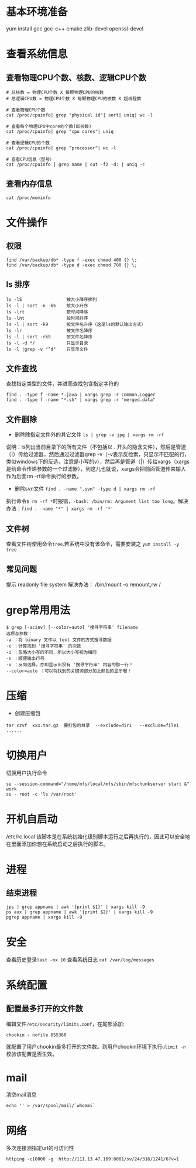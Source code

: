 # 基本环境准备
yum install gcc gcc-c++ cmake zlib-devel openssl-devel

# 查看系统信息

## 查看物理CPU个数、核数、逻辑CPU个数
```shell
# 总核数 = 物理CPU个数 X 每颗物理CPU的核数 
# 总逻辑CPU数 = 物理CPU个数 X 每颗物理CPU的核数 X 超线程数

# 查看物理CPU个数
cat /proc/cpuinfo| grep "physical id"| sort| uniq| wc -l

# 查看每个物理CPU中core的个数(即核数)
cat /proc/cpuinfo| grep "cpu cores"| uniq

# 查看逻辑CPU的个数
cat /proc/cpuinfo| grep "processor"| wc -l

# 查看CPU信息（型号）
cat /proc/cpuinfo | grep name | cut -f2 -d: | uniq -c
```

## 查看内存信息
```shell
cat /proc/meminfo
```

# 文件操作

## 权限

```shell
find /var/backup/db* -type f -exec chmod 400 {} \;
find /var/backup/db* -type d -exec chmod 700 {} \;
```

## ls 排序

```shell
ls -lS                 按大小降序排列
ls -l | sort -n -k5    按大小升序
ls -lrt                按时间降序
ls -lnt                按时间升序
ls -l | sort -k9       按文件名升序（这是ls的默认输出方式）
ls -lr                 按文件名降序
ls -l | sort -rk9      按文件名降序
ls -l -d */            只显示目录
ls -l |grep -v "^d"    只显示文件
```

## 文件查找
查找指定类型的文件，并进而查找包含指定字符的
```shell
find . -type f -name *.java | xargs grep -r common.Logger
find . -type f -name "*.sh" | xargs grep -r "merged.data"
```

## 文件删除
- 删除除指定文件外的其它文件
`ls | grep -v jpg | xargs rm -rf`

说明：ls列出当前目录下的所有文件（不包括以 . 开头的隐含文件），然后是管道（|）传给过滤器，然后通过过滤器grep -v（-v表示反检索，只显示不匹配的行，类似windows下的反选，注意是小写的v），然后再是管道（|）传给xargs（xargs是给命令传递参数的一个过滤器），到这儿也就说，xargs会把前面管道传来输入作为后面rm -rf命令执行的参数。

- 删除svn文件
`find . -name ".svn" -type d | xargs rm -rf`

执行命令`$ rm -rf *`时报错，`-bash: /bin/rm: Argument list too long`。解决办法：`find . -name "*" | xargs rm -rf '*'`

## 文件树
查看文件树使用命令`tree`.若系统中没有该命令，需要安装之 `yum install -y tree`

## 常见问题

提示 readonly file system
解决办法：
/bin/mount -o remount,rw /

# grep常用用法

```shell
$ grep [-acinv] [--color=auto] '搜寻字符串' filename
选项与参数：
-a ：将 binary 文件以 text 文件的方式搜寻数据
-c ：计算找到 '搜寻字符串' 的次数
-i ：忽略大小写的不同，所以大小写视为相同
-n ：顺便输出行号
-v ：反向选择，亦即显示出没有 '搜寻字符串' 内容的那一行！
--color=auto ：可以将找到的关键词部分加上颜色的显示喔！
```

# 压缩

- 创建压缩包
```
tar czvf  xxx.tar.gz  要打包的目录  --exclude=dir1   --exclude=file1  ......
```

# 切换用户
切换用户执行命令
```shell
su --session-command="/home/mfs/local/mfs/sbin/mfschunkserver start &" work
su - root -c 'ls /var/root'
```

# 开机自启动
/etc/rc.local
该脚本是在系统初始化级别脚本运行之后再执行的，因此可以安全地在里面添加你想在系统启动之后执行的脚本。

# 进程
## 结束进程

```shell
jps | grep appname | awk '{print $1}' | xargs kill -9
ps aux | grep appname | awk '{print $2}' | xargs kill -9
pgrep appname | xargs kill -9
```

# 安全
查看历史登录`last -nx 10`
查看系统日志 `cat /var/log/messages`
# 系统配置
## 配置最多打开的文件数

编辑文件`/etc/security/limits.conf`，在尾部添加:
```
chookin - nofile 655360
```
就配置了用户chookin最多打开的文件数。到用户chookin环境下执行`ulimit -n`校验该配置是否生效。

# mail
清空mail消息

```shell
echo '' > /var/spool/mail/`whoami` 
```

# 网络

多次连接测指定url的可访问性

```shell
httping -c10000 -g  http://111.13.47.169:8001/sv/24/316/1241/6?v=1 
```
